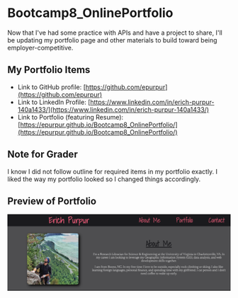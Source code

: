 # Bootcamp8_OnlinePortfolio

Now that I've had some practice with APIs and have a project to share, I'll be updating my portfolio page and other materials to build toward being employer-competitive.

## My Portfolio Items

* Link to GitHub profile: [https://github.com/epurpur](https://github.com/epurpur)
* Link to LinkedIn Profile: [https://www.linkedin.com/in/erich-purpur-140a1433/](https://www.linkedin.com/in/erich-purpur-140a1433/)
* Link to Portfolio (featuring Resume): [https://epurpur.github.io/Bootcamp8_OnlinePortfolio/](https://epurpur.github.io/Bootcamp8_OnlinePortfolio/)

## Note for Grader
I know I did not follow outline for required items in my portfolio exactly. I liked the way my portfolio looked so I changed things accordingly.

## Preview of Portfolio

![](./assets/images/Screenshot.png)
